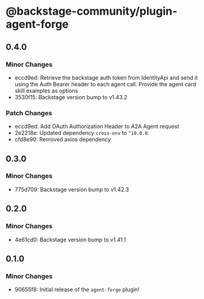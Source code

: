 # @backstage-community/plugin-agent-forge

## 0.4.0

### Minor Changes

- eccd9ed: Retrieve the backstage auth token from IdentityApi and send it using the Auth Bearer header to each agent call.
  Provide the agent card skill examples as options
- 3530f15: Backstage version bump to v1.43.2

### Patch Changes

- eccd9ed: Add OAuth Authorization Header to A2A Agent request
- 2e2218e: Updated dependency `cross-env` to `^10.0.0`.
- cfd8e90: Removed axios dependency

## 0.3.0

### Minor Changes

- 775d709: Backstage version bump to v1.42.3

## 0.2.0

### Minor Changes

- 4e61cd0: Backstage version bump to v1.41.1

## 0.1.0

### Minor Changes

- 90655f8: Initial release of the `agent-forge` plugin!
